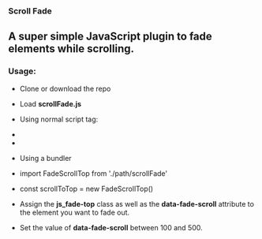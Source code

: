 ### Scroll Fade

## A super simple JavaScript plugin to fade elements while scrolling.

### Usage:

- Clone or download the repo
- Load **scrollFade.js**
- Using normal script tag:
 - <script src='/path/scrollFade.js'></script> 
 - <script>const scrollToTop = new FadeScrollTop()</script>
- Using a bundler
 - import FadeScrollTop from './path/scrollFade'
 - const scrollToTop = new FadeScrollTop()

 - Assign the **js_fade-top** class as well as the **data-fade-scroll** attribute to the element you want to fade out.
 - Set the value of **data-fade-scroll** between 100 and 500.